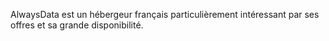 AlwaysData est un hébergeur français particulièrement intéressant par ses offres et sa grande disponibilité.
